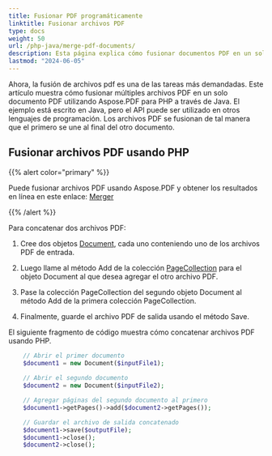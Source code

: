 ```yaml
---
title: Fusionar PDF programáticamente
linktitle: Fusionar archivos PDF
type: docs
weight: 50
url: /php-java/merge-pdf-documents/
description: Esta página explica cómo fusionar documentos PDF en un solo archivo PDF usando PHP.
lastmod: "2024-06-05"
---
```


Ahora, la fusión de archivos pdf es una de las tareas más demandadas.
Este artículo muestra cómo fusionar múltiples archivos PDF en un solo documento PDF utilizando Aspose.PDF para PHP a través de Java. El ejemplo está escrito en Java, pero el API puede ser utilizado en otros lenguajes de programación. Los archivos PDF se fusionan de tal manera que el primero se une al final del otro documento.

## Fusionar archivos PDF usando PHP

{{% alert color="primary" %}}

Puede fusionar archivos PDF usando Aspose.PDF y obtener los resultados en línea en este enlace: [Merger](https://products.aspose.app/pdf/merger)

{{% /alert %}}

Para concatenar dos archivos PDF:

1. Cree dos objetos [Document](https://reference.aspose.com/pdf/java/com.aspose.pdf/class-use/Document), cada uno conteniendo uno de los archivos PDF de entrada.

1. Luego llame al método Add de la colección [PageCollection](https://reference.aspose.com/pdf/java/com.aspose.pdf/class-use/PageCollection) para el objeto Document al que desea agregar el otro archivo PDF.
1. Pase la colección PageCollection del segundo objeto Document al método Add de la primera colección PageCollection.
1. Finalmente, guarde el archivo PDF de salida usando el método Save.

El siguiente fragmento de código muestra cómo concatenar archivos PDF usando PHP.

```php
    // Abrir el primer documento
    $document1 = new Document($inputFile1);
    
    // Abrir el segundo documento
    $document2 = new Document($inputFile2);

    // Agregar páginas del segundo documento al primero
    $document1->getPages()->add($document2->getPages());

    // Guardar el archivo de salida concatenado
    $document1->save($outputFile);
    $document1->close();
    $document2->close();
```